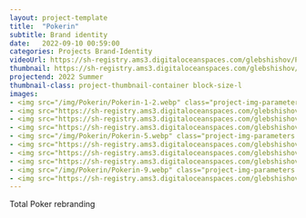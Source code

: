 ```yaml
---
layout: project-template
title:  "Pokerin"
subtitle: Brand identity
date:   2022-09-10 00:59:00
categories: Projects Brand-Identity
videoUrl: https://sh-registry.ams3.digitaloceanspaces.com/glebshishov/Pokerin/Pokerin-video.mp4
thumbnail: https://sh-registry.ams3.digitaloceanspaces.com/glebshishov/Pokerin/Pokerin-thumbnail.webp
projectend: 2022 Summer
thumbnail-class: project-thumbnail-container block-size-l
images:
- <img src="/img/Pokerin/Pokerin-1-2.webp" class="project-img-parameters img-size-full" alt="Pokerin-1" width="auto" height="auto" loading="lazy">
- <img src="https://sh-registry.ams3.digitaloceanspaces.com/glebshishov/Pokerin/Pokerin-2.jpg" class="project-img-parameters img-size-full" alt="Pokerin-2" width="auto" height="auto" loading="lazy">
- <img src="https://sh-registry.ams3.digitaloceanspaces.com/glebshishov/Pokerin/Pokerin-3.jpg" class="project-img-parameters img-size-full" alt="Pokerin-3" width="auto" height="auto" loading="lazy">
- <img src="https://sh-registry.ams3.digitaloceanspaces.com/glebshishov/Pokerin/Pokerin-4.jpg" class="project-img-parameters img-size-full" alt="Pokerin-4" width="auto" height="auto" loading="lazy">
- <img src="/img/Pokerin/Pokerin-5.webp" class="project-img-parameters img-size-full" alt="Pokerin-5" width="auto" height="auto" loading="lazy">
- <img src="https://sh-registry.ams3.digitaloceanspaces.com/glebshishov/Pokerin/Pokerin-6.jpg" class="project-img-parameters img-size-tri" alt="Pokerin-6" width="auto" height="auto" loading="lazy">
- <img src="https://sh-registry.ams3.digitaloceanspaces.com/glebshishov/Pokerin/Pokerin-7.jpg" class="project-img-parameters img-size-tri" alt="Pokerin-7" width="auto" height="auto" loading="lazy">
- <img src="https://sh-registry.ams3.digitaloceanspaces.com/glebshishov/Pokerin/Pokerin-8.jpg" class="project-img-parameters img-size-tri" alt="Pokerin-8" width="auto" height="auto" loading="lazy">
- <img src="/img/Pokerin/Pokerin-9.webp" class="project-img-parameters img-size-full" alt="Pokerin-9" width="auto" height="auto" loading="lazy">
- <img src="https://sh-registry.ams3.digitaloceanspaces.com/glebshishov/Pokerin/Pokerin-10.jpg" alt="Pokerin-10" width="auto" height="auto" loading="lazy">
---
```


Total Poker rebranding